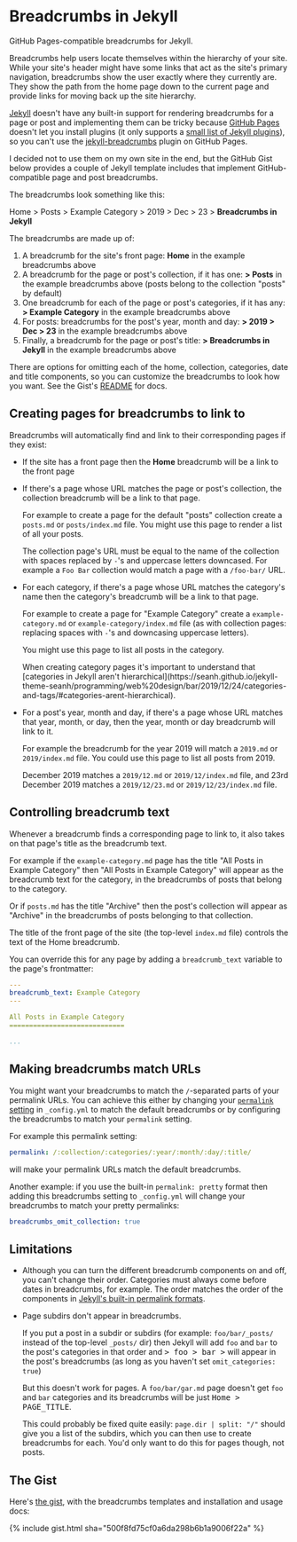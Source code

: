 Breadcrumbs in Jekyll
=====================

<p class="lead">GitHub Pages-compatible breadcrumbs for Jekyll.</p>

Breadcrumbs help users locate themselves within the hierarchy of your site.
While your site's header might have some links that act as the site's primary
navigation, breadcrumbs show the user exactly where they currently are. They
show the path from the home page down to the current page and provide links for
moving back up the site hierarchy.

[Jekyll](https://jekyllrb.com/) doesn't have any built-in support for rendering
breadcrumbs for a page or post and implementing them can be tricky because
[GitHub Pages](https://pages.github.com/) doesn't let you install plugins
(it only supports a [small list of Jekyll plugins](https://help.github.com/en/github/working-with-github-pages/about-github-pages-and-jekyll#plugins)),
so you can't use the [jekyll-breadcrumbs](https://github.com/git-no/jekyll-breadcrumbs) plugin on GitHub Pages.

I decided not to use them on my own site in the end, but the GitHub Gist below provides
a couple of Jekyll template includes that implement GitHub-compatible page and
post breadcrumbs.

The breadcrumbs look something like this:

<p>
  <a>Home</a>
  &gt;
  <a>Posts</a>
  &gt;
  <a>Example Category</a>
  &gt;
  <a>2019</a>
  &gt;
  <a>Dec</a>
  &gt;
  <a>23</a>
  &gt;
  <strong>Breadcrumbs in Jekyll</strong>
</p>

The breadcrumbs are made up of:

1. A breadcrumb for the site's front page: **Home** in the example breadcrumbs above
2. A breadcrumb for the page or post's collection, if it has one: **> Posts** in the example breadcrumbs above
   (posts belong to the collection "posts" by default)
3. One breadcrumb for each of the page or post's categories, if it has any:
   **> Example Category** in the example breadcrumbs above
4. For posts: breadcrumbs for the post's year, month and day: **> 2019 > Dec > 23** in the example breadcrumbs above
5. Finally, a breadcrumb for the page or post's title: **> Breadcrumbs in Jekyll** in the example breadcrumbs above

There are options for omitting each of the home, collection, categories, date
and title components, so you can customize the breadcrumbs to look how you
want. See the Gist's [README](https://gist.github.com/seanh/500f8fd75cf0a6da298b6b1a9006f22a#file-readme-md)
for docs.

Creating pages for breadcrumbs to link to
-----------------------------------------

Breadcrumbs will automatically find and link to their corresponding pages if they exist:

* If the site has a front page then the **Home** breadcrumb will be a link to the front page

* If there's a page whose URL matches the page or post's collection, the collection breadcrumb will be a link to that page.

  For example to create a page for the default "posts" collection create a `posts.md` or `posts/index.md` file.
  You might use this page to render a list of all your posts.

  The collection page's URL must be equal to the name of the collection with spaces replaced by `-`'s and uppercase letters downcased.
  For example a `Foo Bar` collection would match a page with a `/foo-bar/` URL.

* For each category, if there's a page whose URL matches the category's name then the category's breadcrumb will be a link to that page.

  For example to create a page for "Example Category" create a `example-category.md` or `example-category/index.md` file
  (as with collection pages: replacing spaces with `-`'s and downcasing uppercase letters).

  You might use this page to list all posts in the category.

  <div class="note" markdown="1">
  When creating category pages it's important to understand that
  [categories in Jekyll aren't hierarchical](https://seanh.github.io/jekyll-theme-seanh/programming/web%20design/bar/2019/12/24/categories-and-tags/#categories-arent-hierarchical).
  </div>

* For a post's year, month and day, if there's a page whose URL matches that
  year, month, or day, then the year, month or day breadcrumb will link to it.

  For example the breadcrumb for the year 2019 will match a `2019.md` or `2019/index.md` file.
  You could use this page to list all posts from 2019.

  December 2019 matches a `2019/12.md` or `2019/12/index.md` file,
  and 23rd December 2019 matches a `2019/12/23.md` or `2019/12/23/index.md` file.

Controlling breadcrumb text
---------------------------

Whenever a breadcrumb finds a corresponding page to link to, it also takes on that page's title as the breadcrumb text.

For example if the `example-category.md` page has the title "All Posts in
Example Category" then "All Posts in Example Category" will appear as the
breadcrumb text for the category, in the breadcrumbs of posts that belong to
the category.

Or if `posts.md` has the title "Archive" then the post's collection will appear
as "Archive" in the breadcrumbs of posts belonging to that collection.

The title of the front page of the site (the top-level `index.md` file)
controls the text of the Home breadcrumb.

You can override this for any page by adding a `breadcrumb_text` variable to the page's frontmatter:

```yaml
---
breadcrumb_text: Example Category
---

All Posts in Example Category
=============================

...
```

Making breadcrumbs match URLs
-----------------------------

You might want your breadcrumbs to match the `/`-separated parts of your permalink URLs.
You can achieve this either by changing your [`permalink` setting](https://jekyllrb.com/docs/permalinks/)
in `_config.yml` to match the default breadcrumbs or by configuring the
breadcrumbs to match your `permalink` setting.

For example this permalink setting:

```yaml
permalink: /:collection/:categories/:year/:month/:day/:title/
```

will make your permalink URLs match the default breadcrumbs.

Another example: if you use the built-in `permalink: pretty` format then adding
this breadcrumbs setting to `_config.yml` will change your breadcrumbs to match
your pretty permalinks:

```yaml
breadcrumbs_omit_collection: true
```

Limitations
-----------

* Although you can turn the different breadcrumb components on and off, you
  can't change their order. Categories must always come before dates in
  breadcrumbs, for example. The order matches the order of the components
  in [Jekyll's built-in permalink formats](https://jekyllrb.com/docs/permalinks/#built-in-formats).

* Page subdirs don't appear in breadcrumbs.

  If you put a post in a subdir or subdirs (for example: `foo/bar/_posts/`
  instead of the top-level `_posts/` dir) then Jekyll will add `foo` and `bar`
  to the post's categories in that order and <samp>> foo > bar ></samp> will
  appear in the post's breadcrumbs (as long as you haven't set
  `omit_categories: true`)

  But this doesn't work for pages. A `foo/bar/gar.md` page doesn't get `foo`
  and `bar` categories and its breadcrumbs will be just <samp>Home > PAGE_TITLE</samp>.

  This could probably be fixed quite easily: `page.dir | split: "/"` should give you
  a list of the subdirs, which you can then use to create breadcrumbs for each.
  You'd only want to do this for pages though, not posts.

The Gist
--------

Here's [the gist](https://gist.github.com/seanh/500f8fd75cf0a6da298b6b1a9006f22a),
with the breadcrumbs templates and installation and usage docs:

{% include gist.html sha="500f8fd75cf0a6da298b6b1a9006f22a" %}
